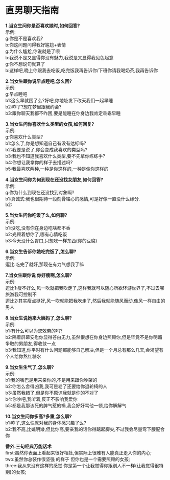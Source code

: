 # 直男聊天指南
**1.当女生问你是否喜欢她时,如何回答?**  
  示例:  
  g:你是不是喜欢我?   
  b:你这问题问得我好尴尬+表情  
  g:为什么尴尬,你说就是了呗  
  b:我说不是又显得你没有魅力,我说是又显得我见色起意  
  g:你不想说句就算了  
  b:这样吧,晚上你跟我去吃饭,吃完饭我再告诉你/下班你请我喝奶茶,我再告诉你  

**2.当女生跟你说早点睡吧,怎么回?**  
  示例:  
  g:早点睡吧  
  b1:这么早就困了么?好吧,你地址发下改天我们一起早睡  
  b2:咋了?想在梦里跟我约会?  
  b3:跟你聊天我都不咋困,要是能睡在你身边我肯定乖乖早睡  
  
**3.当女生问你喜欢什么类型的女孩,如何回复?**  
  示例:  
  g:你喜欢什么类型?  
  b1:怎么了,你是想知道自己有没有达标吗?  
  b2:我要是说了,你会变成我喜欢的类型吗?  
  b3:我也不知道我喜欢什么类型,要不先拿你练练手?  
  b4:你想让我拿你的样子去描述吗?  
  b5:我最喜欢两种,一种是你这样的,一种是像你这样的  
  
**4.当女生问你为何到现在还没找女朋友,如何回答?**  
   示例:  
   g:你为什么到现在还没找到对象啊?  
   b1:真诚式:我也很期待一段刻骨铭心的感情,可是好像一直没什么缘分.  
   b2:  
   
**5.当女生问你吃饭了么,如何聊?**  
   示例:  
   b1:没吃,没有你在身边吃啥都不香  
   b2:光顾着想你了,哪有心情吃饭  
   b3:今天没什么胃口,只想吃一样东西(你的豆腐)  
   
**6.当女生告诉你她吃完饭了,怎么聊?**  
   示例:  
   逗比:吃完了就好,那现在有力气想我了嘛  
   
**7.当女生跟你说 你好瘦啊,怎么聊?**  
   示例:  
   逗比1:瘦不好么,风一吹就把我吹走了,这样我就可以随心所欲环游世界了,不过去哪旅游我可控制不  
   逗比2:其实瘦点挺好,风一吹就能把我吹走了,然后我就能随风而动,像风一样自由的男人  
   
**8.当女生说她来大姨妈了,怎么聊?**  
   示例:  
   b1:有什么可以为您效劳的吗?  
   b2:隔着屏幕安慰你显得苍白无力,虽然很想在你身边照顾你,但是毕竟不是你明媚争取的男朋友,得收敛一点  
   b3:我知道,你平时有什么问题都能够自己解决,但是一个月总有那么几天,会渴望有个人给你熬红糖水  
   
**9.当女生生气了,怎么聊?**  
   示例:  
   b1:我的嘴巴是用来亲你的,不是用来跟你吵架的  
   b2:你怎么舍得凶我,我可是老了还要给你退轮椅的人  
   b3:虽然我错了,但是你不原谅我就是你的不对了  
   b4:你吵吧,我听着,反正不影响我爱你  
   b5:都是我那该死的脾气惹的祸,我会好好骂他一顿,给你解解气  
 
**10.当女生问你多高?多重,怎么聊?**   
   b1:咋了,这么快就对我的身体感兴趣了么?  
   b2:我不高,比姚明矮,但比你高,要亲我的话你得踮起脚尖,不过我会尽量弯下腰配合你  
   
**番外.三句经典万能话术**  
   first:虽然你表面上看起来很好相处,但实际上很难有人能真正走入你的内心;  
   two:虽然你总装作很坚强 的样子 但你也是一个需要照顾的女孩;  
   three:我从来没有这样的感觉 你是第一个让我觉得你跟别人不一样(让我觉得很特别)的女孩;  
   
